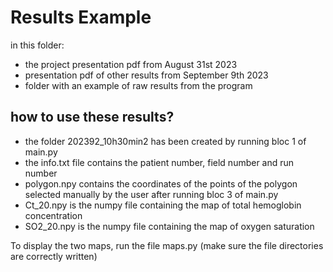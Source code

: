 # Results Example

in this folder:
- the project presentation pdf from August 31st 2023
- presentation pdf of other results from September 9th 2023
- folder with an example of raw results from the program

## how to use these results?

- the folder 202392_10h30min2 has been created by running bloc 1 of main.py
- the info.txt file contains the patient number, field number and run number
- polygon.npy contains the coordinates of the points of the polygon selected manually by the user after running bloc 3 of main.py
- Ct_20.npy is the numpy file containing the map of total hemoglobin concentration
- SO2_20.npy is the numpy file containing the map of oxygen saturation

To display the two maps, run the file maps.py (make sure the file directories are correctly written)
